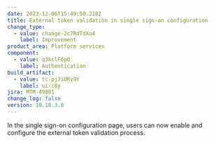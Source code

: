 ```yaml
---
date: 2023-12-06T15:49:50.218Z
title: External token validation in single sign-on configuration
change_type:
  - value: change-2c7RdTdXo4
    label: Improvement
product_area: Platform services
component:
  - value: q3kclF6pO
    label: Authentication
build_artifact:
  - value: tc-pjJiURv9Y
    label: ui-c8y
jira: MTM-49801
change_log: false
version: 10.18.3.0
---
```

In the single sign-on configuration page, users can now enable and configure the external token validation process.
